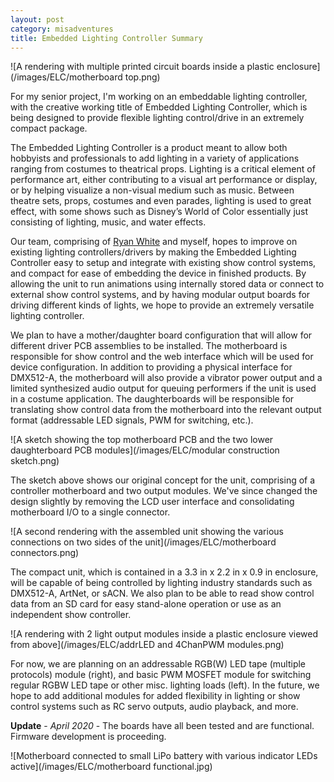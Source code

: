```yaml
---
layout: post
category: misadventures
title: Embedded Lighting Controller Summary
---
```

![A rendering with multiple printed circuit boards inside a plastic enclosure](/images/ELC/motherboard top.png)

For my senior project, I'm working on an embeddable lighting controller, with the creative working title of Embedded Lighting Controller, which is being designed to provide flexible lighting control/drive in an extremely compact package. <!--more-->

The Embedded Lighting Controller is a product meant to allow both hobbyists and professionals to add lighting in a variety of applications ranging from costumes to theatrical props. Lighting is a critical element of performance art, either contributing to a visual art performance or display, or by helping visualize a non-visual medium such as music. Between theatre sets, props, costumes and even parades, lighting is used to great effect, with some shows such as Disney’s World of Color essentially just consisting of lighting, music, and water effects.

Our team, comprising of <a href="https://ryansw.com/" target="_blank">Ryan White</a> and myself, hopes to improve on existing lighting controllers/drivers by making the Embedded Lighting Controller easy to setup and integrate with existing show control systems, and compact for ease of embedding the device in finished products. By allowing the unit to run animations using internally stored data or connect to external show control systems, and by having modular output boards for driving different kinds of lights, we hope to provide an extremely versatile lighting controller.

We plan to have a mother/daughter board configuration that will allow for different driver PCB assemblies to be installed. The motherboard is responsible for show control and the web interface which will be used for device configuration. In addition to providing a physical interface for DMX512-A, the motherboard will also provide a vibrator power output and a limited synthesized audio output for queuing performers if the unit is used in a costume application. The daughterboards will be responsible for translating show control data from the motherboard into the relevant output format (addressable LED signals, PWM for switching, etc.).

![A sketch showing the top motherboard PCB and the two lower daughterboard PCB modules](/images/ELC/modular construction sketch.png)

The sketch above shows our original concept for the unit, comprising of a controller motherboard and two output modules. We've since changed the design slightly by removing the LCD user interface and consolidating motherboard I/O to a single connector.

![A second rendering with the assembled unit showing the various connections on two sides of the unit](/images/ELC/motherboard connectors.png)

The compact unit, which is contained in a 3.3 in x 2.2 in x 0.9 in enclosure, will be capable of being controlled by lighting industry standards such as DMX512-A, ArtNet, or sACN. We also plan to be able to read show control data from an SD card for easy stand-alone operation or use as an independent show controller.

![A rendering with 2 light output modules inside a plastic enclosure viewed from above](/images/ELC/addrLED and 4ChanPWM modules.png)

For now, we are planning on an addressable RGB(W) LED tape (multiple protocols) module (right), and basic PWM MOSFET module for switching regular RGBW LED tape or other misc. lighting loads (left). In the future, we hope to add additional modules for added flexibility in lighting or show control systems such as RC servo outputs, audio playback, and more.

**Update** - *April 2020* - The boards have all been tested and are functional. Firmware development is proceeding.

![Motherboard connected to small LiPo battery with various indicator LEDs active](/images/ELC/motherboard functional.jpg)
